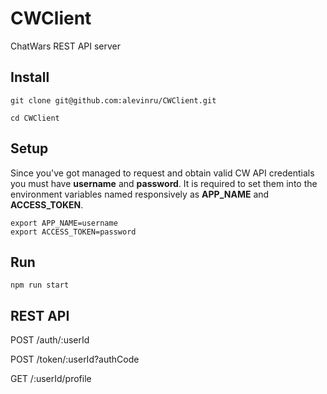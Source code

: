 # CWClient

ChatWars REST API server

## Install

```Shell
git clone git@github.com:alevinru/CWClient.git

cd CWClient
```

## Setup

Since you've got managed to request and obtain valid CW API credentials you must have **username** and **password**.
It is required to set them into the environment variables named responsively as **APP_NAME** and **ACCESS_TOKEN**.

```Shell
export APP_NAME=username
export ACCESS_TOKEN=password
```

## Run

```Shell
npm run start
```

## REST API

POST /auth/:userId

POST /token/:userId?authCode

GET /:userId/profile
